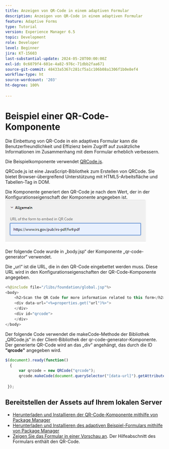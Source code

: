 ```yaml
---
title: Anzeigen von QR-Code in einem adaptiven Formular
description: Anzeigen von QR-Code in einem adaptiven Formular
feature: Adaptive Forms
type: Tutorial
version: Experience Manager 6.5
topic: Development
role: Developer
level: Beginner
jira: KT-15603
last-substantial-update: 2024-05-28T00:00:00Z
exl-id: 0c6079f4-601e-4a82-976c-71dbb2faa671
source-git-commit: 48433a5367c281cf5a1c106b08a1306f1b0e8ef4
workflow-type: ht
source-wordcount: '203'
ht-degree: 100%

---
```


# Beispiel einer QR-Code-Komponente

Die Einbettung von QR-Code in ein adaptives Formular kann die Benutzerfreundlichkeit und Effizienz beim Zugriff auf zusätzliche Informationen im Zusammenhang mit dem Formular erheblich verbessern.

Die Beispielkomponente verwendet [QRCode.js](https://davidshimjs.github.io/qrcodejs/).

QRCode.js ist eine JavaScript-Bibliothek zum Erstellen von QRCode. Sie bietet Browser-übergreifend Unterstützung mit HTML5-Arbeitsfläche und Tabellen-Tag in DOM.

Die Komponente generiert den QR-Code je nach dem Wert, der in der Konfigurationseigenschaft der Komponente angegeben ist.
![Bild](assets/qr-code-url.png)

Der folgende Code wurde in „body.jsp“ der Komponente „qr-code-generator“ verwendet.

Die „url“ ist die URL, die in den QR-Code eingebettet werden muss. Diese URL wird in den Konfigurationseigenschaften der QR-Code-Komponente angegeben.

```java
<%@include file="/libs/foundation/global.jsp"%>
<body>
    <h2>Scan the QR Code for more information related to this form</h2>
    <div data-url="<%=properties.get("url")%>">
    </div>
    <div id="qrcode">
    </div>
</body>
```



Der folgende Code verwendet die makeCode-Methode der Bibliothek „QRCode.js“ in der Client-Bibliothek der qr-code-generator-Komponente. Der generierte QR-Code wird an das „div“ angehängt, das durch die ID **&quot;qrcode&quot;** angegeben wird.

```javascript
$(document).ready(function()
  {
      var qrcode = new QRCode("qrcode");
      qrcode.makeCode(document.querySelector("[data-url]").getAttribute("data-url"));
      
 });
```

## Bereitstellen der Assets auf Ihrem lokalen Server

* [Herunterladen und Installieren der QR-Code-Komponente mithilfe von Package Manager](assets/qrcode.zip)
* [Herunterladen und Installieren des adaptiven Beispiel-Formulars mithilfe von Package Manager](assets/form-with-qr-code.zip)
* [Zeigen Sie das Formular in einer Vorschau an](http://localhost:4502/content/dam/formsanddocuments/qrcode/w9form/jcr:content?wcmmode=disabled). Der Hilfeabschnitt des Formulars enthält den QR-Code.
